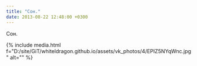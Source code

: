 ```yaml
---
title: "Сон."
date: 2013-08-22 12:48:00 +0300
---
```


Сон.

{% include media.html f="D:/site/GiT/whiteldragon.github.io/assets/vk_photos/4/EPIZ5NYqWnc.jpg" alt="" %}

